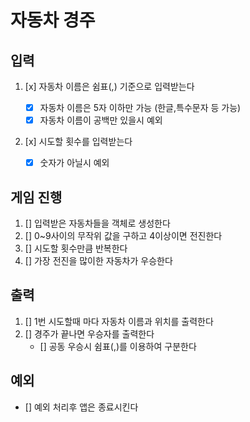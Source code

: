 # 자동차 경주

## 입력

1. [x] 자동차 이름은 쉼표(,) 기준으로 입력받는다

   - [x] 자동차 이름은 5자 이하만 가능 (한글,특수문자 등 가능)
   - [x] 자동차 이름이 공백만 있을시 예외

2. [x] 시도할 횟수를 입력받는다
   - [x] 숫자가 아닐시 예외

## 게임 진행

1. [] 입력받은 자동차들을 객체로 생성한다
2. [] 0~9사이의 무작위 값을 구하고 4이상이면 전진한다
3. [] 시도할 횟수만큼 반복한다
4. [] 가장 전진을 많이한 자동차가 우승한다

## 출력

1. [] 1번 시도할때 마다 자동차 이름과 위치를 출력한다
2. [] 경주가 끝나면 우승자를 출력한다
   - [] 공동 우승시 쉼표(,)를 이용하여 구분한다

## 예외

- [] 예외 처리후 앱은 종료시킨다
